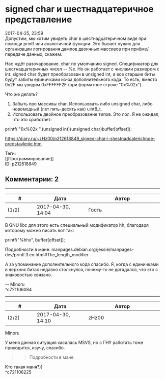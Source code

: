signed char и шестнадцатеричное представление
=============================================

  
2017-04-25, 23:59  
 Допустим, мы хотим увидеть char в шестнадцатеричном виде при помощи printf или аналогичной функции. Это бывает нужно для организации логирования дампов двоичных массивов при приёме/передаче данных, скажем.   
   
 Нас ждёт разочарование. char по умолчанию signed. Спецификатор для шестнадцатеричных чисел -- %x. Но он работает с числами размером с int. signed char будет преобразован в unsigned int, и все старшие биты будут забиты единичками из-за дополнительного кода. То есть, вместо 0x2F мы увидим 0xFFFFFF2F (при форматное строке "0x%02x").   
   
 Что же делать?   
 1. Забыть про массивы char. Использовать либо unsigned char, либо новомодный (лет пять-десять как) uint8\_t.   
 2. Использовать двойное преобразование типов. Это лол. Я не ожидал, что это сработает:   
   
 printf( "0x%02x ",(unsigned int)(unsigned char)buffer[offset]);   
  
<https://diary.ru/~zHz00/p212618849_signed-char-i-shestnadcaterichnoe-predstavlenie.htm>  
  
Теги:  
[[Программирование]]  
ID: p212618849  


Комментарии: 2
--------------

  


---



|         #         |              Дата              |                     Автор                     |           ID           |
| --- | --- | --- | --- |
| (1/2) | 2017-04-30, 14:04 | Гость | c721106084 |

  
 В GNU libc для этого есть специальный модификатор hh, благодаря которому можно писать вот так:   
   
 printf("%hhx", buffer[offset]);   
   
 Подробности в мане: manpages.debian.org/jessie/manpages-dev/printf.3.en.html#The\_length\_modifier   
   
 А за упоминание дополнительного кода спасибо. Я, когда с единичками в верхних битах недавно столкнулся, почему-то не догадался, что это с знаковостью связано.   
   
 -- Minoru   
 ^c721106084

---



|         #         |              Дата              |                     Автор                     |           ID           |
| --- | --- | --- | --- |
| (2/2) | 2017-04-30, 14:10 | zHz00 | c721106225 |

  
 Minoru   
   
 У меня данная ситуация касалась MSVS, но с ГНУ работать тоже приходится, изучу, спасибо.   
   
 >>Подробности в мане   
   
 Кто такая маня?))   
 ^c721106225